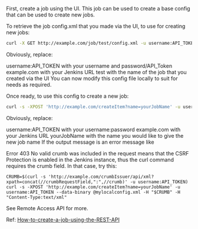 
First, create a job using the UI. This job can be used to create a base config that can be used to create new jobs.

To retrieve the job config.xml that you made via the UI, to use for creating new jobs:

```sh
curl -X GET http://example.com/job/test/config.xml -u username:API_TOKEN -o mylocalconfig.xml
```

Obviously, replace:

username:API_TOKEN with your username and password/API_Token
example.com with your Jenkins URL
test with the name of the job that you created via the UI
You can now modify this config file locally to suit for needs as required.

Once ready, to use this config to create a new job:

```sh
curl -s -XPOST 'http://example.com/createItem?name=yourJobName' -u username:API_TOKEN --data-binary @mylocalconfig.xml -H "Content-Type:text/xml"
```

Obviously, replace:

username:API_TOKEN with your username:password
example.com with your Jenkins URL
yourJobName with the name you would like to give the new job name
If the output message is an error message like

Error 403 No valid crumb was included in the request
means that the CSRF Protection is enabled in the Jenkins instance, thus the curl command requires the crumb field. In that case, try this:
```
CRUMB=$(curl -s 'http://example.com/crumbIssuer/api/xml?xpath=concat(//crumbRequestField,":",//crumb)' -u username:API_TOKEN)
curl -s -XPOST 'http://example.com/createItem?name=yourJobName' -u username:API_TOKEN --data-binary @mylocalconfig.xml -H "$CRUMB" -H "Content-Type:text/xml"
```

See Remote Access API for more.


Ref: [How-to-create-a-job-using-the-REST-API](https://support.cloudbees.com/hc/en-us/articles/220857567-How-to-create-a-job-using-the-REST-API-and-cURL)
